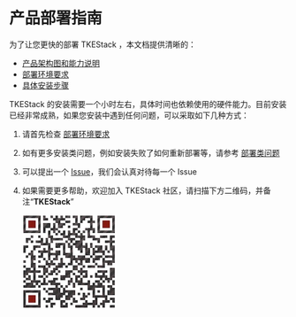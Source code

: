 # 产品部署指南

为了让您更快的部署 TKEStack ，本文档提供清晰的：
* [产品架构图和能力说明](installation-architecture.md)
* [部署环境要求](installation-requirement.md)
* [具体安装步骤](installation-procedures.md)

TKEStack 的安装需要一个小时左右，具体时间也依赖使用的硬件能力。目前安装已经非常成熟，如果您安装中遇到任何问题，可以采取如下几种方式：

1. 请首先检查 [部署环境要求](installation-requirement.md)

2. 如有更多安装类问题，例如安装失败了如何重新部署等，请参考 [部署类问题](../FAQ/installation)

3. 可以提出一个 [Issue](https://github.com/tkestack/tke/issues/new/choose)，我们会认真对待每一个 Issue

4. 如果需要更多帮助，欢迎加入 TKEStack 社区，请扫描下方二维码，并备注“**TKEStack**”
   
   ![](../../../images/wechat.jpeg)
